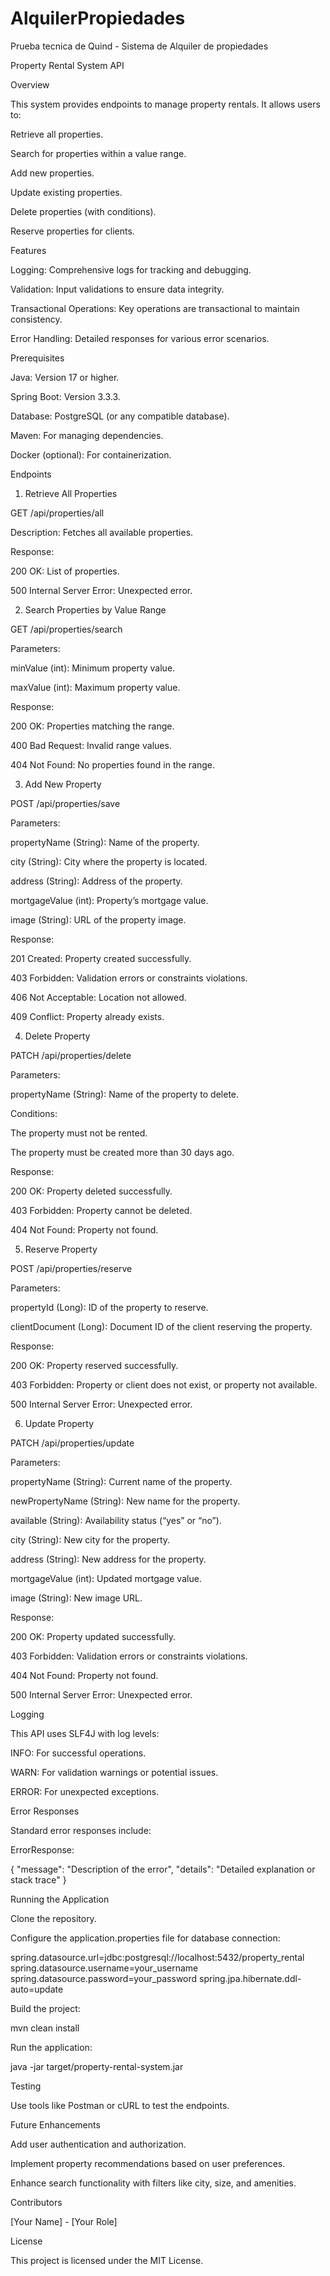 # AlquilerPropiedades
Prueba tecnica de Quind - Sistema de Alquiler de propiedades

Property Rental System API

Overview

This system provides endpoints to manage property rentals. It allows users to:

Retrieve all properties.

Search for properties within a value range.

Add new properties.

Update existing properties.

Delete properties (with conditions).

Reserve properties for clients.

Features

Logging: Comprehensive logs for tracking and debugging.

Validation: Input validations to ensure data integrity.

Transactional Operations: Key operations are transactional to maintain consistency.

Error Handling: Detailed responses for various error scenarios.

Prerequisites

Java: Version 17 or higher.

Spring Boot: Version 3.3.3.

Database: PostgreSQL (or any compatible database).

Maven: For managing dependencies.

Docker (optional): For containerization.

Endpoints

1. Retrieve All Properties

GET /api/properties/all

Description: Fetches all available properties.

Response:

200 OK: List of properties.

500 Internal Server Error: Unexpected error.

2. Search Properties by Value Range

GET /api/properties/search

Parameters:

minValue (int): Minimum property value.

maxValue (int): Maximum property value.

Response:

200 OK: Properties matching the range.

400 Bad Request: Invalid range values.

404 Not Found: No properties found in the range.

3. Add New Property

POST /api/properties/save

Parameters:

propertyName (String): Name of the property.

city (String): City where the property is located.

address (String): Address of the property.

mortgageValue (int): Property’s mortgage value.

image (String): URL of the property image.

Response:

201 Created: Property created successfully.

403 Forbidden: Validation errors or constraints violations.

406 Not Acceptable: Location not allowed.

409 Conflict: Property already exists.

4. Delete Property

PATCH /api/properties/delete

Parameters:

propertyName (String): Name of the property to delete.

Conditions:

The property must not be rented.

The property must be created more than 30 days ago.

Response:

200 OK: Property deleted successfully.

403 Forbidden: Property cannot be deleted.

404 Not Found: Property not found.

5. Reserve Property

POST /api/properties/reserve

Parameters:

propertyId (Long): ID of the property to reserve.

clientDocument (Long): Document ID of the client reserving the property.

Response:

200 OK: Property reserved successfully.

403 Forbidden: Property or client does not exist, or property not available.

500 Internal Server Error: Unexpected error.

6. Update Property

PATCH /api/properties/update

Parameters:

propertyName (String): Current name of the property.

newPropertyName (String): New name for the property.

available (String): Availability status (“yes” or “no”).

city (String): New city for the property.

address (String): New address for the property.

mortgageValue (int): Updated mortgage value.

image (String): New image URL.

Response:

200 OK: Property updated successfully.

403 Forbidden: Validation errors or constraints violations.

404 Not Found: Property not found.

500 Internal Server Error: Unexpected error.

Logging

This API uses SLF4J with log levels:

INFO: For successful operations.

WARN: For validation warnings or potential issues.

ERROR: For unexpected exceptions.

Error Responses

Standard error responses include:

ErrorResponse:

{
"message": "Description of the error",
"details": "Detailed explanation or stack trace"
}

Running the Application

Clone the repository.

Configure the application.properties file for database connection:

spring.datasource.url=jdbc:postgresql://localhost:5432/property_rental
spring.datasource.username=your_username
spring.datasource.password=your_password
spring.jpa.hibernate.ddl-auto=update

Build the project:

mvn clean install

Run the application:

java -jar target/property-rental-system.jar

Testing

Use tools like Postman or cURL to test the endpoints.

Future Enhancements

Add user authentication and authorization.

Implement property recommendations based on user preferences.

Enhance search functionality with filters like city, size, and amenities.

Contributors

[Your Name] - [Your Role]

License

This project is licensed under the MIT License.